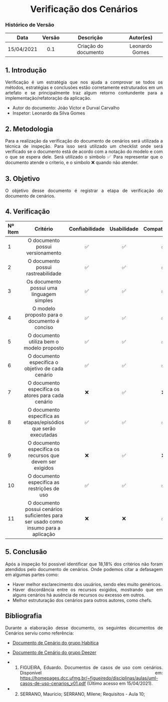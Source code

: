 # <center> Verificação dos Cenários

### Histórico de Versão
|    Data    | Versão | Descrição            | Autor(es)       |
| :--------: | :----: | :------------------: | :-------------: |
| 15/04/2021 |  0.1  | Criação do documento | Leonardo Gomes |

<div align="justify">

## 1. Introdução

Verificação é um estratégia que nos ajuda a comprovar se todos os métodos, estratégias e conclusões estão corretamente estruturados em um artefato e se principalmente traz algum retorno contundente para a implementação/refatoração da aplicação.

* Autor do documento: João Victor e Durval Carvalho
* Inspetor: Leonardo da Silva Gomes

## 2. Metodologia

Para a realização da verificação do documento de cenários será utilizada a técnica de inspeção. Para isso será utilizado um checklist onde será verificado se o documento está de acordo com a notação do modelo e com o que se espera dele. Será utilizado o simbolo ✅ Para representar que o documento atende o criterio, e o simbolo ❌ quando não atender.

## 3. Objetivo

O objetivo desse documento é registrar a etapa de verificação do documento de cenários.

## 4. Verificação

|Nº Item | Critério | Confiabilidade | Usabilidade |Compatibilidade |
|:------|:---------:|:---------:|:---------:|:---------:|
| 1 | O documento possui versionamento | ✅ | ✅ | ✅ |
| 2 | O documento possui rastreabilidade | ✅ | ✅ | ✅ |
| 3 | Os documento possui uma linguagem simples | ✅ | ✅ | ✅ |
| 4 | O modelo proposto para o documento é conciso | ✅ | ✅ | ✅ |
| 5 | O documento utiliza bem o modelo proposto | ✅ | ✅ | ✅ |
| 6 | O documento especifíca o objetivo de cada cenário | ✅ | ✅ | ✅ |
| 7 | O documento especifíca os atores para cada cenário | ❌ | ✅ | ❌ |
| 8 | O documento especifíca as etapas/episódios que serão executadas | ✅ | ✅ | ✅ |
| 9 | O documento especifíca os recursos que devem ser exigidos | ❌ | ✅ | ❌ |
| 10 | O documento especifíca as restrições de uso | ✅ | ✅ | ✅ |
| 11 | O documento possui cenários suficientes para ser usado como insumo para a aplicação | ❌ | ❌ | ✅ |

## 5. Conclusão
Após a inspeção foi possivel identificar que 18,18% dos critérios não foram atendidos pelo documento de cenários. Onde podemos citar a defasagem em algumas partes como:
- Haver melhor esclarecimento dos usuários, sendo eles muito genéricos.
- Haver discordância entre os recursos exigidos, mostrando que em alguns cenários há ausência de recursos ou excesso em outros. 
- Melhor estruturação dos cenários para outros autores, como chefs.

## Bibliografia

Durante a elaboração desse documento, os seguintes documentos de Cenários serviu como referência:

- [Documento de Cenário do grupo Habitica](https://requisitos-habitica.herokuapp.com/Cenarios)
- [Documento de Cenário do grupo Deezer](https://requisitos-de-software.github.io/2019.2-Deezer/modelagem/cenarios/cenarios/)

- 1. FIGUEIRA, Eduardo. Documentos de casos de uso com cenários. Disponível em: https://homepages.dcc.ufmg.br/~figueiredo/disciplinas/aulas/uml-casos-de-uso-cenarios_v01.pdf (Último acesso em 15/04/2021).
- 2. SERRANO, Maurício; SERRANO, Milene; Requisitos - Aula 10;

</div>
